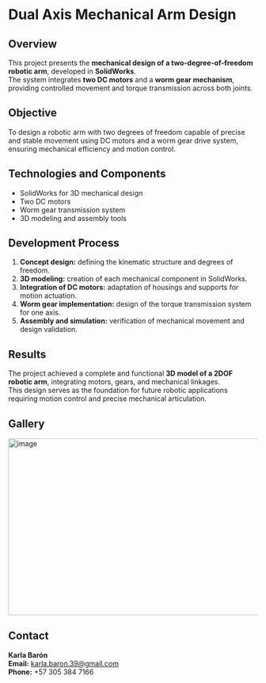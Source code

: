 # Dual Axis Mechanical Arm Design

## Overview
This project presents the **mechanical design of a two-degree-of-freedom robotic arm**, developed in **SolidWorks**.  
The system integrates **two DC motors** and a **worm gear mechanism**, providing controlled movement and torque transmission across both joints.

## Objective
To design a robotic arm with two degrees of freedom capable of precise and stable movement using DC motors and a worm gear drive system, ensuring mechanical efficiency and motion control.

## Technologies and Components
- SolidWorks for 3D mechanical design  
- Two DC motors  
- Worm gear transmission system  
- 3D modeling and assembly tools  

## Development Process
1. **Concept design:** defining the kinematic structure and degrees of freedom.  
2. **3D modeling:** creation of each mechanical component in SolidWorks.  
3. **Integration of DC motors:** adaptation of housings and supports for motion actuation.  
4. **Worm gear implementation:** design of the torque transmission system for one axis.  
5. **Assembly and simulation:** verification of mechanical movement and design validation.  

## Results
The project achieved a complete and functional **3D model of a 2DOF robotic arm**, integrating motors, gears, and mechanical linkages.  
This design serves as the foundation for future robotic applications requiring motion control and precise mechanical articulation.

## Gallery
<img width="605" height="357" alt="image" src="https://github.com/user-attachments/assets/16e553d7-69b0-4a11-a4f3-7b5ec722b763" />  

## Contact
**Karla Barón**  
**Email:** karla.baron.39@gmail.com  
**Phone:** +57 305 384 7166
